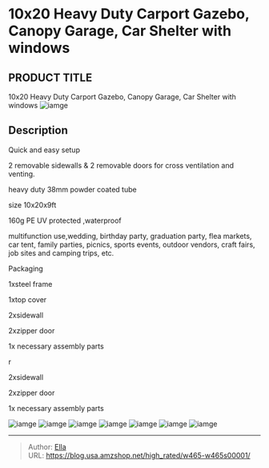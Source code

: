 # 10x20 Heavy Duty Carport Gazebo, Canopy Garage, Car Shelter with windows


## PRODUCT TITLE 

10x20 Heavy Duty Carport Gazebo, Canopy Garage, Car Shelter with windows
![iamge](https://b2bfiles1.gigab2b.cn/image/wkseller/2924/canopy/20210726_059510df7d85a34efa8d712868a1fe1e.JPG)

## Description

Quick and easy setup

2 removable sidewalls &amp; 2 removable doors for cross ventilation and venting.

heavy duty 38mm powder coated tube

size 10x20x9ft

160g PE UV protected ,waterproof

multifunction use,wedding, birthday party, graduation party, flea markets, car tent, family parties, picnics, sports events, outdoor vendors, craft fairs, job sites and camping trips, etc.



Packaging 

1xsteel frame

1xtop cover

2xsidewall

2xzipper door

1x necessary assembly parts

r

2xsidewall

2xzipper door

1x necessary assembly parts










![iamge](https://b2bfiles1.gigab2b.cn/image/wkseller/2924/canopy/20210726_09c9597782a2338a90ad1c915a920b4e.JPG)
![iamge](https://b2bfiles1.gigab2b.cn/image/wkseller/2924/canopy/20210726_13d75ae3001c9b7f635da14550e9123d.JPG)
![iamge](https://b2bfiles1.gigab2b.cn/image/wkseller/2924/canopy/20210726_24aa8ed088759ab2d357a6746301607e.jpg)
![iamge](https://b2bfiles1.gigab2b.cn/image/wkseller/2924/canopy/20210726_2f459813d5f2bcb986deae04a55f3b69.jpg)
![iamge](https://b2bfiles1.gigab2b.cn/image/wkseller/2924/canopy/20210726_3c5de2c117dc9b635b561f591177da56.JPG)
![iamge](https://b2bfiles1.gigab2b.cn/image/wkseller/2924/canopy/20210726_44a2642cf1ff70b1148716772ecfb955.jpg)
![iamge](https://b2bfiles1.gigab2b.cn/image/wkseller/2924/canopy/20210726_4d85591bec441b40a7aa1206f360b02b.JPG)


---

> Author: [Ella](https://blog.usa.amzshop.net/)  
> URL: https://blog.usa.amzshop.net/high_rated/w465-w465s00001/  

